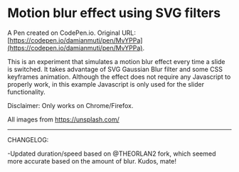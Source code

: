 # Motion blur effect using SVG filters

A Pen created on CodePen.io. Original URL: [https://codepen.io/damianmuti/pen/MvYPPa](https://codepen.io/damianmuti/pen/MvYPPa).

This is an experiment that simulates a motion blur effect every time a slide is switched. It takes advantage of SVG Gaussian Blur filter and some CSS keyframes animation.
Although the effect does not require any Javascript to properly work, in this example Javascript is only used for the slider functionality.

Disclaimer:
Only works on Chrome/Firefox.

All images from https://unsplash.com/

--------------------------------------------

CHANGELOG:

-Updated duration/speed based on @THEORLAN2 fork, which seemed more accurate based on the amount of blur. Kudos, mate!